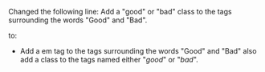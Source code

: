 Changed the following line:
Add a "good" or "bad" class to the tags surrounding the words "Good" and "Bad".

to:
- Add a em tag to the tags surrounding the words "Good" and "Bad" also add a class to the tags named either "*good*" or "*bad*".

